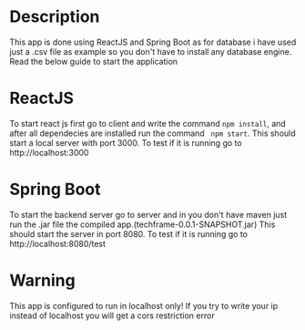 # Description
This app is done using ReactJS and Spring Boot as for database i have used just a .csv file as example
so you don't have to install any database engine. Read the below guide to start the application

# ReactJS
To start react js first go to client and write the command `npm install`, and after all dependecies are installed run the command ` npm start`.
This should start a local server with port 3000.
To test if it is running go to http://localhost:3000

# Spring Boot
To start the backend server go to server and in you don't have maven just run the .jar file the compiled app.(techframe-0.0.1-SNAPSHOT.jar)
This should start the server in port 8080.
To test if it is running go to http://localhost:8080/test

# Warning
This app is configured to run in localhost only! If you try to write your ip instead of localhost you will get a cors restriction error